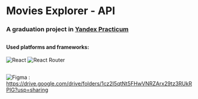 # Movies Explorer - API

### A graduation project in [Yandex Practicum](https://practicum.yandex.ru/)

##

#### Used platforms and frameworks:

![React](https://img.shields.io/badge/react-%2320232a.svg?style=for-the-badge&logo=react&logoColor=%2361DAFB) ![React Router](https://img.shields.io/badge/React_Router-CA4245?style=for-the-badge&logo=react-router&logoColor=white)

##
![Figma](https://img.shields.io/badge/figma-%23F24E1E.svg?style=for-the-badge&logo=figma&logoColor=white) : https://drive.google.com/drive/folders/1cz2I5qtNt5FHwVNRZArx29tz3RUkRPIG?usp=sharing
